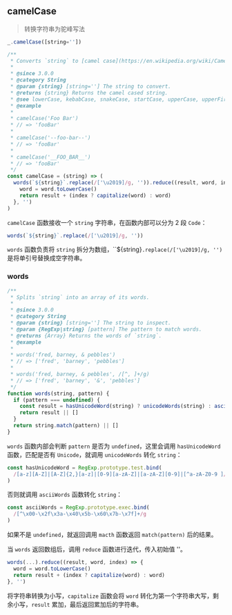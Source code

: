 ## camelCase

> 转换字符串为驼峰写法

```js
_.camelCase([string=''])
```

```js
/**
 * Converts `string` to [camel case](https://en.wikipedia.org/wiki/CamelCase).
 *
 * @since 3.0.0
 * @category String
 * @param {string} [string=''] The string to convert.
 * @returns {string} Returns the camel cased string.
 * @see lowerCase, kebabCase, snakeCase, startCase, upperCase, upperFirst
 * @example
 *
 * camelCase('Foo Bar')
 * // => 'fooBar'
 *
 * camelCase('--foo-bar--')
 * // => 'fooBar'
 *
 * camelCase('__FOO_BAR__')
 * // => 'fooBar'
 */
const camelCase = (string) => (
  words(`${string}`.replace(/['\u2019]/g, '')).reduce((result, word, index) => {
    word = word.toLowerCase()
    return result + (index ? capitalize(word) : word)
  }, '')
)
```

`camelCase` 函数接收一个 `string` 字符串，在函数内部可以分为 2 段 `Code`：

```js
words(`${string}`.replace(/['\u2019]/g, ''))
```

`words` 函数负责将 `string` 拆分为数组，``${string}`.replace(/['\u2019]/g, '')` 是将单引号替换成空字符串。

### words

```js
/**
 * Splits `string` into an array of its words.
 *
 * @since 3.0.0
 * @category String
 * @param {string} [string=''] The string to inspect.
 * @param {RegExp|string} [pattern] The pattern to match words.
 * @returns {Array} Returns the words of `string`.
 * @example
 *
 * words('fred, barney, & pebbles')
 * // => ['fred', 'barney', 'pebbles']
 *
 * words('fred, barney, & pebbles', /[^, ]+/g)
 * // => ['fred', 'barney', '&', 'pebbles']
 */
function words(string, pattern) {
  if (pattern === undefined) {
    const result = hasUnicodeWord(string) ? unicodeWords(string) : asciiWords(string)
    return result || []
  }
  return string.match(pattern) || []
}
```

`words` 函数内部会判断 `pattern` 是否为 `undefined`，这里会调用 `hasUnicodeWord` 函数，匹配是否有 `Unicode`，就调用 `unicodeWords` 转化 `string`：

```js
const hasUnicodeWord = RegExp.prototype.test.bind(
  /[a-z][A-Z]|[A-Z]{2,}[a-z]|[0-9][a-zA-Z]|[a-zA-Z][0-9]|[^a-zA-Z0-9 ]/
)
```

否则就调用 `asciiWords` 函数转化 `string`：

```js
const asciiWords = RegExp.prototype.exec.bind(
  /[^\x00-\x2f\x3a-\x40\x5b-\x60\x7b-\x7f]+/g
)
```
如果不是 `undefined`，就返回调用 `macth` 函数返回 `match(pattern)` 后的结果。

当 `words` 返回数组后，调用 `reduce` 函数进行迭代，传入初始值 ''。

```js
words(...).reduce((result, word, index) => {
  word = word.toLowerCase()
  return result + (index ? capitalize(word) : word)
}, '')
```

将字符串转换为小写，`capitalize`  函数会将 `word` 转化为第一个字符串大写，剩余小写，`result` 累加，最后返回累加后的字符串。
